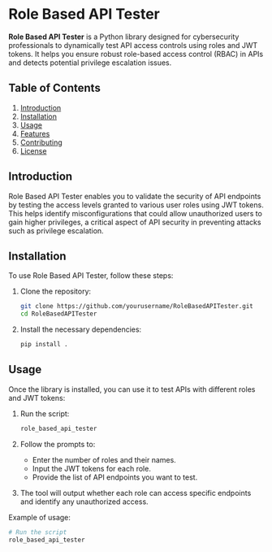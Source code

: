 # Role Based API Tester

**Role Based API Tester** is a Python library designed for cybersecurity professionals to dynamically test API access controls using roles and JWT tokens. It helps you ensure robust role-based access control (RBAC) in APIs and detects potential privilege escalation issues.

## Table of Contents
1. [Introduction](#introduction)
2. [Installation](#installation)
3. [Usage](#usage)
4. [Features](#features)
5. [Contributing](#contributing)
6. [License](#license)

## Introduction

Role Based API Tester enables you to validate the security of API endpoints by testing the access levels granted to various user roles using JWT tokens. This helps identify misconfigurations that could allow unauthorized users to gain higher privileges, a critical aspect of API security in preventing attacks such as privilege escalation.

## Installation

To use Role Based API Tester, follow these steps:

1. Clone the repository:

    ```bash
    git clone https://github.com/yourusername/RoleBasedAPITester.git
    cd RoleBasedAPITester
    ```

2. Install the necessary dependencies:

    ```bash
    pip install .
    ```

## Usage

Once the library is installed, you can use it to test APIs with different roles and JWT tokens:

1. Run the script:

    ```bash
    role_based_api_tester
    ```

2. Follow the prompts to:
   - Enter the number of roles and their names.
   - Input the JWT tokens for each role.
   - Provide the list of API endpoints you want to test.

3. The tool will output whether each role can access specific endpoints and identify any unauthorized access.

Example of usage:
```bash
# Run the script
role_based_api_tester
